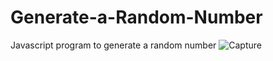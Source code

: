 # Generate-a-Random-Number
 Javascript program to generate a random number
![Capture](https://github.com/Vikramg01/Generate-a-Random-Number/assets/140692659/a7592f51-17cd-4ef0-a87f-e7dc987f2067)
